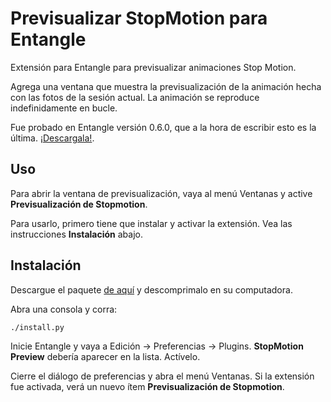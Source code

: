 # Previsualizar StopMotion para Entangle

Extensión para Entangle para previsualizar animaciones Stop Motion.

Agrega una ventana que muestra la previsualización de la animación
hecha con las fotos de la sesión actual.  La animación se reproduce
indefinidamente en bucle.

Fue probado en Entangle versión 0.6.0, que a la hora de escribir esto
es la última.  [¡Descargala!](http://entangle-photo.org/).

## Uso

Para abrir la ventana de previsualización, vaya al menú Ventanas y
active **Previsualización de Stopmotion**.

Para usarlo, primero tiene que instalar y activar la extensión.  Vea
las instrucciones **Instalación** abajo.

## Instalación

Descargue el paquete [de aquí](<http://...>) y descomprimalo en su
computadora.

Abra una consola y corra:

    ./install.py

Inicie Entangle y vaya a Edición -> Preferencias -> Plugins.
**StopMotion Preview** debería aparecer en la lista.  Actívelo.

Cierre el diálogo de preferencias y abra el menú Ventanas.  Si la
extensión fue activada, verá un nuevo ítem **Previsualización de
Stopmotion**.
